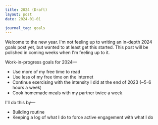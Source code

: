 ```yaml
---
title: 2024 (Draft)
layout: post
date: 2024-01-01

journal_tag: goals
---
```


Welcome to the new year. I'm not feeling up to writing an in-depth 2024 goals post yet, but wanted to at least get this started. This post will be polished in coming weeks when I'm feeling up to it.

Work-in-progress goals for 2024—

- Use more of my free time to read
- Use less of my free time on the internet
- Continue exercising with the intensity I did at the end of 2023 (~5-6 hours a week)
- Cook homemade meals with my partner twice a week

I'll do this by—

- Building routine
- Keeping a log of what I do to force active engagement with what I do
